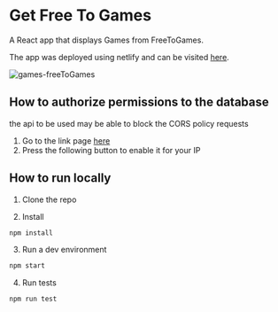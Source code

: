 # Get Free To Games

A React app that displays Games from FreeToGames.

The app was deployed using netlify and can be visited [here](https://i.postimg.cc/1zSF0N5t/image.png).

![games-freeToGames](https://i.postimg.cc/1zSF0N5t/image.png)

## How to authorize permissions to the database

the api to be used may be able to block the CORS policy requests

1. Go to the link page [here]()
2. Press the following button to enable it for your IP

## How to run locally

1. Clone the repo

2. Install

```bash
npm install
```

3. Run a dev environment

```bash
npm start
```

4. Run tests

```bash
npm run test
```
